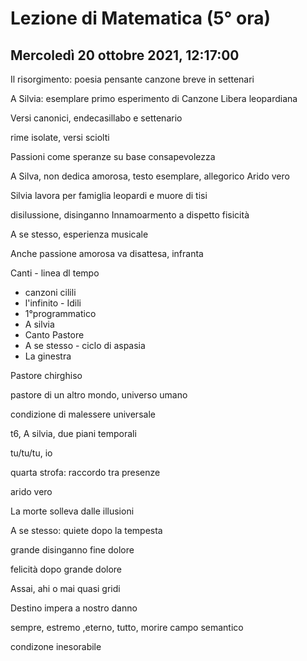 # Lezione di Matematica (5° ora)
## Mercoledì 20 ottobre 2021, 12:17:00


Il risorgimento: poesia pensante
canzone breve in settenari

A Silvia: esemplare
primo esperimento di Canzone Libera leopardiana


Versi canonici, endecasillabo e settenario

rime isolate, versi sciolti


Passioni come speranze su base consapevolezza 


A Silva, non dedica amorosa, testo esemplare, allegorico Arido vero


Silvia lavora per famiglia leopardi e muore di tisi
 
 disilussione, disinganno
Innamoarmento a dispetto fisicità


A se stesso, esperienza musicale 

Anche passione amorosa va disattesa, infranta


Canti - linea dl tempo

* canzoni cilili
* l'infinito - Idili
* 1°programmatico
* A silvia
* Canto Pastore
* A se stesso - ciclo di aspasia
* La ginestra

Pastore chirghiso

pastore di un altro mondo, universo umano

condizione di malessere universale



t6, A silvia, due piani temporali

tu/tu/tu, io

quarta strofa: raccordo tra presenze



arido vero



La morte solleva dalle illusioni


A se stesso: quiete dopo la tempesta

grande disinganno
fine dolore

felicità dopo grande dolore


Assai, ahi o mai 
quasi gridi 


Destino impera a nostro danno

sempre, estremo ,eterno, tutto, morire
campo semantico

condizone inesorabile
<!--stackedit_data:
eyJoaXN0b3J5IjpbMjA3OTk4MTk1NCw1NzM2NTEzNjUsOTA5OD
k2NTk4XX0=
-->